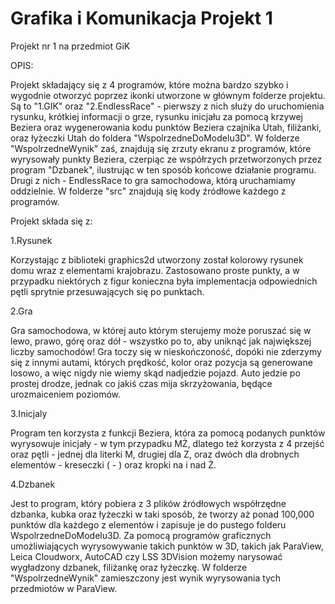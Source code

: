 # Grafika i Komunikacja Projekt 1
Projekt nr 1 na przedmiot GiK                                                                                                           

OPIS:

Projekt składający się z 4 programów, które można bardzo szybko i wygodnie otworzyć poprzez ikonki utworzone w głównym folderze projektu. Są to "1.GIK" oraz "2.EndlessRace" - pierwszy z nich służy do uruchomienia rysunku, krótkiej informacji o grze, rysunku inicjału za pomocą krzywej Beziera oraz wygenerowania kodu punktów Beziera czajnika Utah, filiżanki, oraz łyżeczki Utah do foldera "WspolrzedneDoModelu3D". W folderze "WspolrzedneWynik" zaś, znajdują się zrzuty ekranu z programów, które wyrysowały punkty Beziera, czerpiąc ze współrzych przetworzonych przez program "Dzbanek", ilustrując w ten sposób końcowe działanie programu. Drugi z nich - EndlessRace to gra samochodowa, którą uruchamiamy oddzielnie.
W folderze "src" znajdują się kody źródłowe każdego z programów.

Projekt składa się z:

1.Rysunek

Korzystając z biblioteki graphics2d utworzony został kolorowy rysunek domu wraz z elementami krajobrazu. Zastosowano proste punkty, a w przypadku niektórych z figur konieczna była implementacja odpowiednich pętli sprytnie przesuwających się po punktach.

2.Gra

Gra samochodowa, w której auto którym sterujemy może poruszać się w lewo, prawo, górę oraz dół - wszystko po to, aby uniknąć jak największej liczby samochodów! Gra toczy się w nieskończoność, dopóki nie zderzymy się z innymi autami, których prędkość, kolor oraz pozycja są generowane losowo, a więc nigdy nie wiemy skąd nadjedzie pojazd. Auto jedzie po prostej drodze, jednak co jakiś czas mija skrzyżowania, będące urozmaiceniem poziomów.

3.Inicjaly

Program ten korzysta z funkcji Beziera, która za pomocą podanych punktów wyrysowuje inicjały - w tym przypadku MŻ, dlatego też korzysta z 4 przejść oraz pętli - jednej dla literki M, drugiej dla Z, oraz dwóch dla drobnych elementów - kreseczki ( - ) oraz kropki na i nad Ż.

4.Dzbanek

Jest to program, który pobiera z 3 plików źródłowych współrzędne dzbanka, kubka oraz łyżeczki w taki sposób, że tworzy aż ponad 100,000 punktów dla każdego z elementów i zapisuje je do pustego folderu WspolrzedneDoModelu3D. Za pomocą programów graficznych umożliwiających wyrysowywanie takich punktów w 3D, takich jak  ParaView, Leica Cloudworx, AutoCAD czy LSS 3DVision możemy narysować wygładzony dzbanek, filiżankę oraz łyżeczkę. W folderze "WspolrzedneWynik" zamieszczony jest wynik wyrysowania tych przedmiotów w ParaView.
